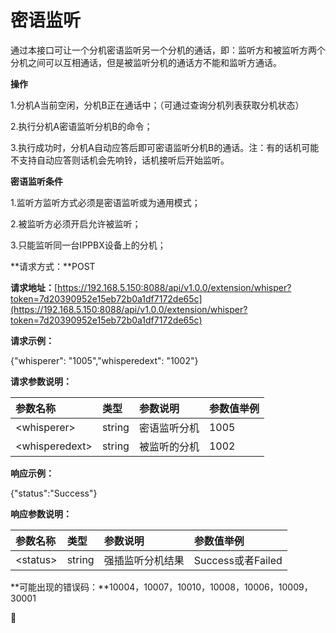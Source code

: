 # 密语监听

通过本接口可让一个分机密语监听另一个分机的通话，即：监听方和被监听方两个分机之间可以互相通话，但是被监听分机的通话方不能和监听方通话。

**操作**

1.分机A当前空闲，分机B正在通话中；（可通过查询分机列表获取分机状态）

2.执行分机A密语监听分机B的命令；

3.执行成功时，分机A自动应答后即可密语监听分机B的通话。注：有的话机可能不支持自动应答则话机会先响铃，话机接听后开始监听。

**密语监听条件**

1.监听方监听方式必须是密语监听或为通用模式；

2.被监听方必须开启允许被监听；

3.只能监听同一台IPPBX设备上的分机；

**请求方式：**POST

**请求地址：**[https://192.168.5.150:8088/api/v1.0.0/extension/whisper?token=7d20390952e15eb72b0a1df7172de65c](https://192.168.5.150:8088/api/v1.0.0/extension/whisper?token=7d20390952e15eb72b0a1df7172de65c)

**请求示例：**

{"whisperer": "1005","whisperedext": "1002"}

**请求参数说明：**

| 参数名称 | 类型 | 参数说明 | 参数值举例 |
| :--- | :--- | :--- | :--- |
| &lt;whisperer&gt; | string | 密语监听分机 | 1005 |
| &lt;whisperedext&gt; | string | 被监听的分机 | 1002 |

**响应示例：**

{"status":"Success"}

**响应参数说明：**

| 参数名称 | 类型 | 参数说明 | 参数值举例 |
| :--- | :--- | :--- | :--- |
| &lt;status&gt; | string | 强插监听分机结果 | Success或者Failed |

**可能出现的错误码：**10004，10007，10010，10008，10006，10009，30001



